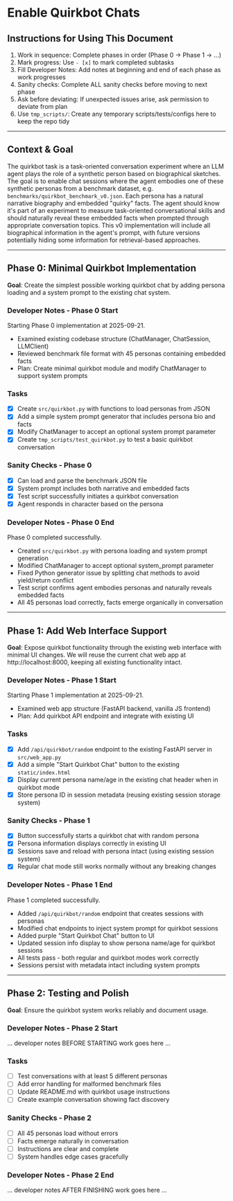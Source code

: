 # Enable Quirkbot Chats

## Instructions for Using This Document

1. Work in sequence: Complete phases in order (Phase 0 → Phase 1 → ...)
2. Mark progress: Use `- [x]` to mark completed subtasks
3. Fill Developer Notes: Add notes at beginning and end of each phase as work progresses
4. Sanity checks: Complete ALL sanity checks before moving to next phase
5. Ask before deviating: If unexpected issues arise, ask permission to deviate from plan
6. Use `tmp_scripts/`: Create any temporary scripts/tests/configs here to keep the repo tidy

---

## Context & Goal

The quirkbot task is a task-oriented conversation experiment where an LLM agent plays the role of a synthetic person based on biographical sketches. The goal is to enable chat sessions where the agent embodies one of these synthetic personas from a benchmark dataset, e.g. `benchmarks/quirkbot_benchmark_v0.json`. Each persona has a natural narrative biography and embedded "quirky" facts. The agent should know it's part of an experiment to measure task-oriented conversational skills and should naturally reveal these embedded facts when prompted through appropriate conversation topics. This v0 implementation will include all biographical information in the agent's prompt, with future versions potentially hiding some information for retrieval-based approaches.

---

## Phase 0: Minimal Quirkbot Implementation

**Goal**: Create the simplest possible working quirkbot chat by adding persona loading and a system prompt to the existing chat system.

### Developer Notes - Phase 0 Start

Starting Phase 0 implementation at 2025-09-21.
- Examined existing codebase structure (ChatManager, ChatSession, LLMClient)
- Reviewed benchmark file format with 45 personas containing embedded facts
- Plan: Create minimal quirkbot module and modify ChatManager to support system prompts

### Tasks

- [x] Create `src/quirkbot.py` with functions to load personas from JSON
- [x] Add a simple system prompt generator that includes persona bio and facts
- [x] Modify ChatManager to accept an optional system prompt parameter
- [x] Create `tmp_scripts/test_quirkbot.py` to test a basic quirkbot conversation

### Sanity Checks - Phase 0

- [x] Can load and parse the benchmark JSON file
- [x] System prompt includes both narrative and embedded facts
- [x] Test script successfully initiates a quirkbot conversation
- [x] Agent responds in character based on the persona

### Developer Notes - Phase 0 End

Phase 0 completed successfully.
- Created `src/quirkbot.py` with persona loading and system prompt generation
- Modified ChatManager to accept optional system_prompt parameter
- Fixed Python generator issue by splitting chat methods to avoid yield/return conflict
- Test script confirms agent embodies personas and naturally reveals embedded facts
- All 45 personas load correctly, facts emerge organically in conversation

---

## Phase 1: Add Web Interface Support

**Goal**: Expose quirkbot functionality through the existing web interface with minimal UI changes. We will reuse the current chat web app at http://localhost:8000, keeping all existing functionality intact.

### Developer Notes - Phase 1 Start

Starting Phase 1 implementation at 2025-09-21.
- Examined web app structure (FastAPI backend, vanilla JS frontend)
- Plan: Add quirkbot API endpoint and integrate with existing UI

### Tasks

- [x] Add `/api/quirkbot/random` endpoint to the existing FastAPI server in `src/web_app.py`
- [x] Add a simple "Start Quirkbot Chat" button to the existing `static/index.html`
- [x] Display current persona name/age in the existing chat header when in quirkbot mode
- [x] Store persona ID in session metadata (reusing existing session storage system)

### Sanity Checks - Phase 1

- [x] Button successfully starts a quirkbot chat with random persona
- [x] Persona information displays correctly in existing UI
- [x] Sessions save and reload with persona intact (using existing session system)
- [x] Regular chat mode still works normally without any breaking changes

### Developer Notes - Phase 1 End

Phase 1 completed successfully.
- Added `/api/quirkbot/random` endpoint that creates sessions with personas
- Modified chat endpoints to inject system prompt for quirkbot sessions
- Added purple "Start Quirkbot Chat" button to UI
- Updated session info display to show persona name/age for quirkbot sessions
- All tests pass - both regular and quirkbot modes work correctly
- Sessions persist with metadata intact including system prompts

---

## Phase 2: Testing and Polish

**Goal**: Ensure the quirkbot system works reliably and document usage.

### Developer Notes - Phase 2 Start

... developer notes BEFORE STARTING work goes here ...

### Tasks

- [ ] Test conversations with at least 5 different personas
- [ ] Add error handling for malformed benchmark files
- [ ] Update README.md with quirkbot usage instructions
- [ ] Create example conversation showing fact discovery

### Sanity Checks - Phase 2

- [ ] All 45 personas load without errors
- [ ] Facts emerge naturally in conversation
- [ ] Instructions are clear and complete
- [ ] System handles edge cases gracefully

### Developer Notes - Phase 2 End

... developer notes AFTER FINISHING work goes here ...